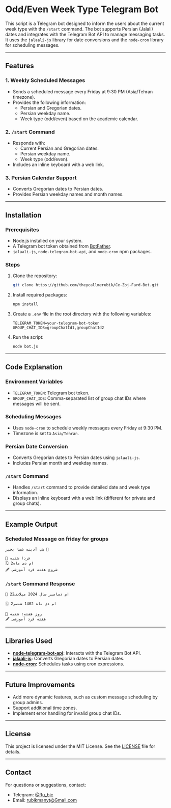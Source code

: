 # Odd/Even Week Type Telegram Bot

This script is a Telegram bot designed to inform the users about the current week type with the `/start` command. The bot supports Persian (Jalali) dates and integrates with the Telegram Bot API to manage messaging tasks. It uses the `jalaali-js` library for date conversions and the `node-cron` library for scheduling messages.

---

## Features

### 1. Weekly Scheduled Messages
- Sends a scheduled message every Friday at 9:30 PM (Asia/Tehran timezone).
- Provides the following information:
  - Persian and Gregorian dates.
  - Persian weekday name.
  - Week type (odd/even) based on the academic calendar.

### 2. `/start` Command
- Responds with:
  - Current Persian and Gregorian dates.
  - Persian weekday name.
  - Week type (odd/even).
- Includes an inline keyboard with a web link.

### 3. Persian Calendar Support
- Converts Gregorian dates to Persian dates.
- Provides Persian weekday names and month names.

---

## Installation

### Prerequisites
- Node.js installed on your system.
- A Telegram bot token obtained from [BotFather](https://core.telegram.org/bots#botfather).
- `jalaali-js`, `node-telegram-bot-api`, and `node-cron` npm packages.

### Steps
1. Clone the repository:
   ```bash
   git clone https://github.com/theycallmerubik/Ce-Zoj-Fard-Bot.git
   ```
2. Install required packages:
   ```bash
   npm install
   ```
3. Create a `.env` file in the root directory with the following variables:
   ```env
   TELEGRAM_TOKEN=your-telegram-bot-token
   GROUP_CHAT_IDS=groupChatId1,groupChatId2
   ```
4. Run the script:
   ```bash
   node bot.js
   ```

---

## Code Explanation

### Environment Variables
- `TELEGRAM_TOKEN`: Telegram bot token.
- `GROUP_CHAT_IDS`: Comma-separated list of group chat IDs where messages will be sent.

### Scheduling Messages
- Uses `node-cron` to schedule weekly messages every Friday at 9:30 PM.
- Timezone is set to `Asia/Tehran`.

### Persian Date Conversion
- Converts Gregorian dates to Persian dates using `jalaali-js`.
- Includes Persian month and weekday names.

### `/start` Command
- Handles `/start` command to provide detailed date and week type information.
- Displays an inline keyboard with a web link (different for private and group chats).

---

## Example Output

### Scheduled Message on friday for groups
```
شب آدینه شما بخیر 🌙

📅 فردا شنبه
🗓 2ام دی ماه
🖋 شروع هفته فرد آموزشی
```

### `/start` Command Response
```
📅 22ام دسامبر سال 2024 میلادی

🗓 2ام دی ماه 1402 شمسی

📌 روز هفته: شنبه
🖋 هفته فرد آموزشی
```

---

## Libraries Used

- **[node-telegram-bot-api](https://github.com/yagop/node-telegram-bot-api):** Interacts with the Telegram Bot API.
- **[jalaali-js](https://github.com/jalaali/jalaali-js):** Converts Gregorian dates to Persian dates.
- **[node-cron](https://github.com/node-cron/node-cron):** Schedules tasks using cron expressions.

---

## Future Improvements

- Add more dynamic features, such as custom message scheduling by group admins.
- Support additional time zones.
- Implement error handling for invalid group chat IDs.

---

## License

This project is licensed under the MIT License. See the [LICENSE](LICENSE) file for details.

---

## Contact

For questions or suggestions, contact:

- Telegram: [@Ru\_bic](https://t.me/Ru_Bic)
- Email: [rubikmanyt@Gmail.com](mailto\:rubikmanyt@Gmail.com)
